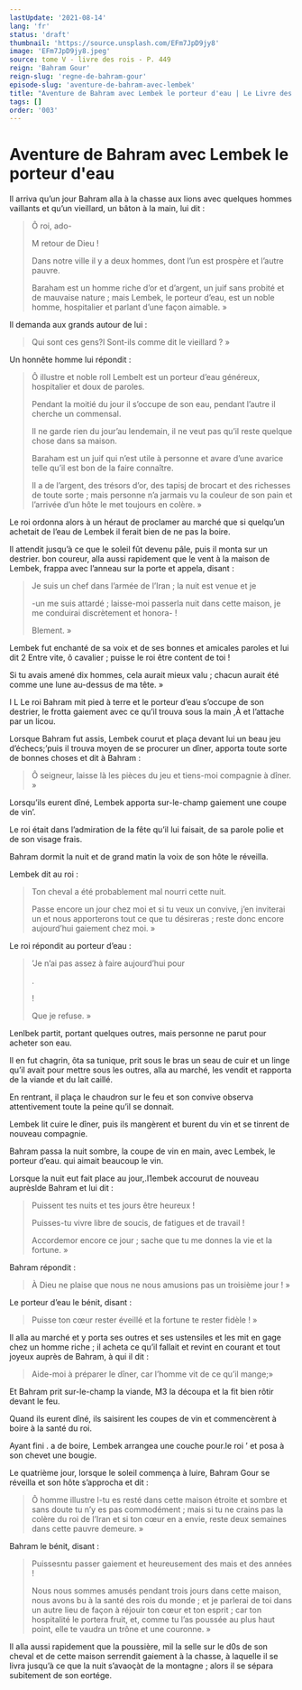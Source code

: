 ```yaml
---
lastUpdate: '2021-08-14'
lang: 'fr'
status: 'draft'
thumbnail: 'https://source.unsplash.com/EFm7JpD9jy8'
image: 'EFm7JpD9jy8.jpeg'
source: tome V - livre des rois - P. 449
reign: 'Bahram Gour'
reign-slug: 'regne-de-bahram-gour'
episode-slug: 'aventure-de-bahram-avec-lembek'
title: "Aventure de Bahram avec Lembek le porteur d'eau | Le Livre des Rois | Shâhnâmeh"
tags: []
order: '003'
---
```


<!-- LTeX: language=fr -->

# Aventure de Bahram avec Lembek le porteur d'eau

Il arriva qu’un jour Bahram alla à la chasse aux lions avec quelques hommes vaillants et qu’un vieillard, un bâton à la main, lui dit :

> Ô roi, ado-
>
> M retour de Dieu !
>
> Dans notre ville il y a deux hommes, dont l’un est prospère et l’autre pauvre.
>
> Baraham est un homme riche d’or et d’argent, un juif sans probité et de mauvaise nature ; mais Lembek, le porteur d’eau, est un noble homme, hospitalier et parlant d’une façon aimable. »

Il demanda aux grands autour de lui :

> Qui sont ces gens?l Sont-ils comme dit le vieillard ? »

Un honnête homme lui répondit :

> Ô illustre et noble roll Lembelt est un porteur d’eau généreux, hospitalier et doux de paroles.
>
> Pendant la moitié du jour il s’occupe de son eau, pendant l’autre il cherche un commensal.
>
> Il ne garde rien du jour’au lendemain, il ne veut pas qu’il reste quelque chose dans sa maison.
>
> Baraham est un juif qui n’est utile à personne et avare d’une avarice telle qu’il est bon de la faire connaître.
>
> Il a de l’argent, des trésors d’or, des tapisj de brocart et des richesses de toute sorte ; mais personne n’a jarmais vu la couleur de son pain et l’arrivée d’un hôte le met toujours en colère. »

Le roi ordonna alors à un héraut de proclamer au marché que si quelqu’un achetait de l’eau de Lembek il ferait bien de ne pas la boire.

Il attendit jusqu’à ce que le soleil fût devenu pâle, puis il monta sur un destrier. bon coureur, alla aussi rapidement que le vent à la maison de Lembek, frappa avec l’anneau sur la porte et appela, disant :

> Je suis un chef dans l’armée de l’Iran ; la nuit est venue et je
>
> -un me suis attardé ; laisse-moi passerla nuit dans cette maison, je me conduirai discrètement et honora- !
>
> Blement. »

Lembek fut enchanté de sa voix et de ses bonnes et amicales paroles et lui dit 2 Entre vite, ô cavalier ; puisse le roi être content de toi !

Si tu avais amené dix hommes, cela aurait mieux valu ; chacun aurait été comme une lune au-dessus de ma tête. »

I L Le roi Bahram mit pied à terre et le porteur d’eau s’occupe de son destrier, le frotta gaiement avec ce qu’il trouva sous la main ,À et l’attache par un licou.

Lorsque Bahram fut assis, Lembek courut et plaça devant lui un beau jeu d’échecs;’puis il trouva moyen de se procurer un dîner, apporta toute sorte de bonnes choses et dit à Bahram :

> Ô seigneur, laisse là les pièces du jeu et tiens-moi compagnie à dîner. »

Lorsqu’ils eurent dîné, Lembek apporta sur-le-champ gaiement une coupe de vin’.

Le roi était dans l’admiration de la fête qu’il lui faisait, de sa parole polie et de son visage frais.

Bahram dormit la nuit et de grand matin la voix de son hôte le réveilla.

Lembek dit au roi :

> Ton cheval a été probablement mal nourri cette nuit.
>
> Passe encore un jour chez moi et si tu veux un convive, j’en inviterai un et nous apporterons tout ce que tu désireras ; reste donc encore aujourd’hui gaiement chez moi. »

Le roi répondit au porteur d’eau :

> ’Je n’ai pas assez à faire aujourd’hui pour
>
> .
>
> !
>
> Que je refuse. »

Lenlbek partit, portant quelques outres, mais personne ne parut pour acheter son eau.

Il en fut chagrin, ôta sa tunique, prit sous le bras un seau de cuir et un linge qu’il avait pour mettre sous les outres, alla au marché, les vendit et rapporta de la viande et du lait caillé.

En rentrant, il plaça le chaudron sur le feu et son convive observa attentivement toute la peine qu’il se donnait.

Lembek lit cuire le dîner, puis ils mangèrent et burent du vin et se tinrent de nouveau compagnie.

Bahram passa la nuit sombre, la coupe de vin en main, avec Lembek, le porteur d’eau. qui aimait beaucoup le vin.

Lorsque la nuit eut fait place au jour,.I1embek accourut de nouveau auprèslde Bahram et lui dit :

> Puissent tes nuits et tes jours être heureux !
>
> Puisses-tu vivre libre de soucis, de fatigues et de travail !
>
> Accordemor encore ce jour ; sache que tu me donnes la vie et la fortune. »

Bahram répondit :

> À Dieu ne plaise que nous ne nous amusions pas un troisième jour ! »

Le porteur d’eau le bénit, disant :

> Puisse ton cœur rester éveillé et la fortune te rester fidèle ! »

Il alla au marché et y porta ses outres et ses ustensiles et les mit en gage chez un homme riche ; il acheta ce qu’il fallait et revint en courant et tout joyeux auprès de Bahram, à qui il dit :

> Aide-moi à préparer le dîner, car l’homme vit de ce qu’il mange;»

Et Bahram prit sur-le-champ la viande, M3 la découpa et la fit bien rôtir devant le feu.

Quand ils eurent dîné, ils saisirent les coupes de vin et commencèrent à boire à la santé du roi.

Ayant fini .
a de boire, Lembek arrangea une couche pour.le roi ’
et posa à son chevet une bougie.

Le quatrième jour, lorsque le soleil commença à luire, Bahram Gour se réveilla et son hôte s’approcha et dit :

> Ô homme illustre l-tu es resté dans cette maison étroite et sombre et sans doute tu n’y es pas commodément ; mais si tu ne crains pas la colère du roi de l’Iran et si ton cœur en a envie, reste deux semaines dans cette pauvre demeure. »

Bahram le bénit, disant :

> Puissesntu passer gaiement et heureusement des mais et des années !
>
> Nous nous sommes amusés pendant trois jours dans cette maison, nous avons bu à la santé des rois du monde ; et je parlerai de toi dans un autre lieu de façon à réjouir ton cœur et ton esprit ; car ton hospitalité le portera fruit, et, comme tu l’as poussée au plus haut point, elle te vaudra un trône et une couronne. »

Il alla aussi rapidement que la poussière, mil la selle sur le d0s de son cheval et de cette maison serrendit gaiement à la chasse, à laquelle il se livra jusqu’à ce que la nuit s’avaoçàt de la montagne ; alors il se sépara subitement de son eortége.
